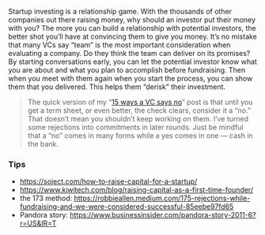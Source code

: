 Startup investing is a relationship game. With the thousands of other companies out there raising money, why should an investor put their money with you? The more you can build a relationship with potential investors, the better shot you’ll have at convincing them to give you money. It’s no mistake that many VCs say “team” is the most important consideration when evaluating a company. Do they think the team can deliver on its promises? By starting conversations early, you can let the potential investor know what you are about and what you plan to accomplish before fundraising. Then when you meet with them again when you start the process, you can show them that you delivered. This helps them “derisk” their investment.

>The quick version of my “[15 ways a VC says no][no]” post is that until you get a term sheet, or even better, the check clears, consider it a “no.” That doesn’t mean you shouldn’t keep working on them. I’ve turned some rejections into commitments in later rounds. Just be mindful that a “no” comes in many forms while a yes comes in one — cash in the bank.

[no]: https://robbieallen.medium.com/15-ways-a-venture-capitalist-says-no-68632ba021c3


### Tips
- https://soject.com/how-to-raise-capital-for-a-startup/
- https://www.kiwitech.com/blog/raising-capital-as-a-first-time-founder/
- the 173 method: https://robbieallen.medium.com/175-rejections-while-fundraising-and-we-were-considered-successful-85eebe97fd65
- Pandora story: https://www.businessinsider.com/pandora-story-2011-6?r=US&IR=T
